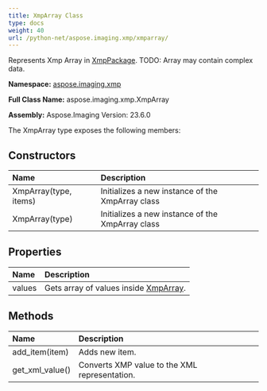 ```yaml
---
title: XmpArray Class
type: docs
weight: 40
url: /python-net/aspose.imaging.xmp/xmparray/
---
```


Represents Xmp Array in [XmpPackage](/imaging/python-net/aspose.imaging.xmp/xmppackage/). TODO: Array may contain complex data.

**Namespace:** [aspose.imaging.xmp](/imaging/python-net/aspose.imaging.xmp/)

**Full Class Name:** aspose.imaging.xmp.XmpArray

**Assembly:**  Aspose.Imaging Version: 23.6.0

The XmpArray type exposes the following members:
## **Constructors**
|**Name**|**Description**|
| :- | :- |
|XmpArray(type, items)|Initializes a new instance of the XmpArray class|
|XmpArray(type)|Initializes a new instance of the XmpArray class|
## **Properties**
|**Name**|**Description**|
| :- | :- |
|values|Gets array of values inside [XmpArray](/imaging/python-net/aspose.imaging.xmp/xmparray/).|
## **Methods**
|**Name**|**Description**|
| :- | :- |
|add_item(item)|Adds new item.|
|get_xml_value()|Converts XMP value to the XML representation.|
